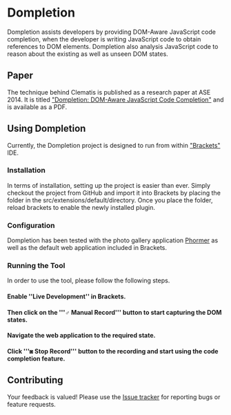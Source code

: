 Dompletion
=====

Dompletion assists developers by providing DOM-Aware JavaScript code completion, when the developer is writing JavaScript code to obtain references to DOM elements. Dompletion also analysis JavaScript code to reason about the existing as well as unseen DOM states.


## Paper

The technique behind Clematis is published as a research paper at ASE 2014. It is titled ["Dompletion: DOM-Aware JavaScript Code Completion"](http://salt.ece.ubc.ca/publications/kartik_ase14.html) and is available as a PDF.

## Using Dompletion

Currently, the Dompletion project is designed to run from within ["Brackets"](http://brackets.io/) IDE. 

### Installation

In terms of installation, setting up the project is easier than ever. Simply checkout the project from GitHub and import it into Brackets by placing the folder in the src/extensions/default/directory. Once you place the folder, reload brackets to enable the newly installed plugin.

### Configuration

Dompletion has been tested with the photo gallery application [Phormer](http://p.horm.org/er/) as well as the default web application included in Brackets. 


### Running the Tool 

In order to use the tool, please follow the following steps.

#### Enable ''Live Development'' in Brackets. 
#### Then click on the '''♂ Manual Record''' button to start capturing the DOM states. 
#### Navigate the web application to the required state.
#### Click '''◙ Stop Record''' button to the recording and start using the code completion feature.

## Contributing

Your feedback is valued! Please use the [Issue tracker](https://github.com/saltlab/dompletion/issues) for reporting bugs or feature requests.


